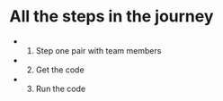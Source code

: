 # All the steps in the journey

- 1. Step one pair with team members
- 2. Get the code
- 3. Run the code